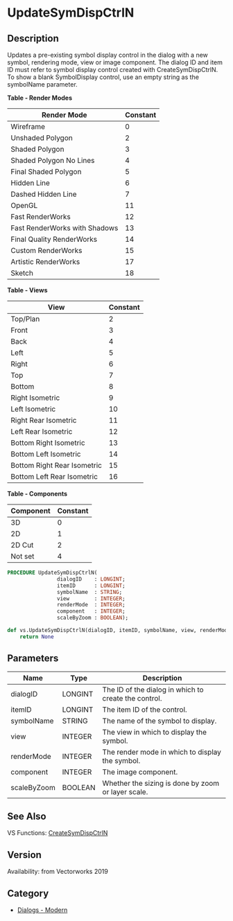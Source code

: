# UpdateSymDispCtrlN

## Description
Updates a pre-existing symbol display control in the dialog with a new symbol, rendering mode, view or image component.  The dialog ID and item ID must refer to symbol display control created with CreateSymDispCtrlN.  To show a blank SymbolDisplay control, use an empty string as the symbolName parameter.

**Table - Render Modes**

| Render Mode                      | Constant |
|----------------------------------|----------|
| Wireframe                        | 0        |
| Unshaded Polygon                 | 2        |
| Shaded Polygon                   | 3        |
| Shaded Polygon No Lines          | 4        |
| Final Shaded Polygon             | 5        |
| Hidden Line                      | 6        |
| Dashed Hidden Line               | 7        |
| OpenGL                           | 11       |
| Fast RenderWorks                 | 12       |
| Fast RenderWorks with Shadows    | 13       |
| Final Quality RenderWorks        | 14       |
| Custom RenderWorks               | 15       |
| Artistic RenderWorks             | 17       |
| Sketch                           | 18       |

**Table - Views**

| View                      | Constant |
|---------------------------|----------|
| Top/Plan                  | 2        |
| Front                     | 3        |
| Back                      | 4        |
| Left                      | 5        |
| Right                     | 6        |
| Top                       | 7        |
| Bottom                    | 8        |
| Right Isometric           | 9        |
| Left Isometric            | 10       |
| Right Rear Isometric      | 11       |
| Left Rear Isometric       | 12       |
| Bottom Right Isometric    | 13       |
| Bottom Left Isometric     | 14       |
| Bottom Right Rear Isometric | 15     |
| Bottom Left Rear Isometric  | 16     |

**Table - Components**

| Component   | Constant |
|-------------|----------|
| 3D          | 0        |
| 2D          | 1        |
| 2D Cut      | 2        |
| Not set     | 4        |

```pascal
PROCEDURE UpdateSymDispCtrlN(
				dialogID    : LONGINT;
				itemID      : LONGINT;
				symbolName  : STRING;
				view        : INTEGER;
				renderMode  : INTEGER;
				component   : INTEGER;
				scaleByZoom : BOOLEAN);
```

```python
def vs.UpdateSymDispCtrlN(dialogID, itemID, symbolName, view, renderMode, component, scaleByZoom):
    return None
```

## Parameters
|Name|Type|Description|
|---|---|---|
|dialogID|LONGINT|The ID of the dialog in which to create the control.|
|itemID|LONGINT|The item ID of the control.|
|symbolName|STRING|The name of the symbol to display.|
|view|INTEGER|The view in which to display the symbol.|
|renderMode|INTEGER|The render mode in which to display the symbol.|
|component|INTEGER|The image component.|
|scaleByZoom|BOOLEAN|Whether the sizing is done by zoom or layer scale.|

## See Also
VS Functions:
[CreateSymDispCtrlN](CreateSymDispCtrlN.md)

## Version
Availability: from Vectorworks 2019

## Category
* [Dialogs - Modern](../Categories/Dialogs%20-%20Modern.md)
